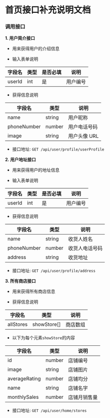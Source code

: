 # 首页接口补充说明文档

### 调用接口

**1. 用户简介接口**

- 用来获得用户的介绍信息

- 输入表单说明

| 字段名   | 类型   | 是否必填 | 说明 |
| -------- | ------ | -------- | ----- |
| userId | int | 是 | 用户编号 |

- 获得信息说明

| 字段名       | 类型        | 说明           |
| ------------ | ----------- | -------------- |
| name         | string      | 用户昵称       |
| phoneNumber  | number      | 用户电话号码   |
| image        | string      | 用户头像 URL   |

- 接口地址: `GET /api/user/profile/userProfile`

**2. 用户地址接口**

- 用来获得用户的地址信息

- 输入表单说明

| 字段名   | 类型   | 是否必填 | 说明 |
| -------- | ------ | -------- | ----- |
| userId | int | 是 | 用户编号 |

- 获得信息说明

| 字段名       | 类型        | 说明           |
| ------------ | ----------- | -------------- |
| name         | string      | 收货人姓名     |
| phoneNumber  | number      | 收货人电话号码 |
| address      | string      | 收货地址       |

- 接口地址: `GET /api/user/profile/address`

**3. 所有商店接口**

- 用来获得所有商店信息

- 获得信息说明

| 字段名   |  类型  | 说明   |
| -------- | ----- | ----- |
| allStores | showStore[] | 商店数组 |

- 以下为每个元素`showStore`的内容

| 字段名   |  类型  | 说明   |
| -------- | ----- | ----- |
| id | number | 店铺编号 |
| image | string | 店铺图片 |
| averageRating | number | 店铺均分 |
| name | string | 店铺名字 |
| monthlySales | number | 店铺月销售量 |

- 接口地址: `GET /api/user/home/stores`
